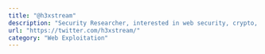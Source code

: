 ```yaml
---
title: "@h3xstream"
description: "Security Researcher, interested in web security, crypto, pentest, static analysis but most of all, samy is my hero."
url: "https://twitter.com/h3xstream/"
category: "Web Exploitation"
---
```

